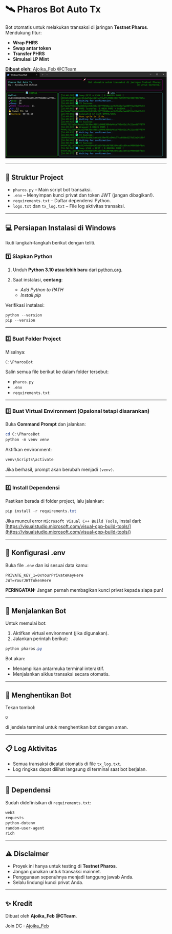 # 🛰️ Pharos Bot Auto Tx

Bot otomatis untuk melakukan transaksi di jaringan **Testnet Pharos**.
Mendukung fitur:

* **Wrap PHRS**
* **Swap antar token**
* **Transfer PHRS**
* **Simulasi LP Mint**

**Dibuat oleh:** Ajoika\_Feb @CTeam
![Interface](assets/image.png)

---

## 📂 Struktur Project

* `pharos.py` – Main script bot transaksi.
* `.env` – Menyimpan kunci privat dan token JWT (jangan dibagikan!).
* `requirements.txt` – Daftar dependensi Python.
* `logs.txt` dan `tx_log.txt` – File log aktivitas transaksi.

---

## 💻 Persiapan Instalasi di Windows

Ikuti langkah-langkah berikut dengan teliti.

### 1️⃣ Siapkan Python

1. Unduh **Python 3.10 atau lebih baru** dari [python.org](https://www.python.org/downloads/).
2. Saat instalasi, **centang**:

   * *Add Python to PATH*
   * *Install pip*

Verifikasi instalasi:

```powershell
python --version
pip --version
```

---

### 2️⃣ Buat Folder Project

Misalnya:

```
C:\PharosBot
```

Salin semua file berikut ke dalam folder tersebut:

* `pharos.py`
* `.env`
* `requirements.txt`

---

### 3️⃣ Buat Virtual Environment (Opsional tetapi disarankan)

Buka **Command Prompt** dan jalankan:

```powershell
cd C:\PharosBot
python -m venv venv
```

Aktifkan environment:

```powershell
venv\Scripts\activate
```

Jika berhasil, prompt akan berubah menjadi `(venv)`.

---

### 4️⃣ Install Dependensi

Pastikan berada di folder project, lalu jalankan:

```powershell
pip install -r requirements.txt
```

Jika muncul error `Microsoft Visual C++ Build Tools`, instal dari:
[https://visualstudio.microsoft.com/visual-cpp-build-tools/](https://visualstudio.microsoft.com/visual-cpp-build-tools/)

---

## 🔑 Konfigurasi .env

Buka file `.env` dan isi sesuai data kamu:

```
PRIVATE_KEY_1=0xYourPrivateKeyHere
JWT=YourJWTTokenHere
```

**PERINGATAN:** Jangan pernah membagikan kunci privat kepada siapa pun!

---

## 🚀 Menjalankan Bot

Untuk memulai bot:

1. Aktifkan virtual environment (jika digunakan).
2. Jalankan perintah berikut:

```powershell
python pharos.py
```

Bot akan:

* Menampilkan antarmuka terminal interaktif.
* Menjalankan siklus transaksi secara otomatis.

---

## 🛑 Menghentikan Bot

Tekan tombol:

```
Q
```

di jendela terminal untuk menghentikan bot dengan aman.

---

## 📋 Log Aktivitas

* Semua transaksi dicatat otomatis di file `tx_log.txt`.
* Log ringkas dapat dilihat langsung di terminal saat bot berjalan.

---

## 🧩 Dependensi

Sudah didefinisikan di `requirements.txt`:

```
web3
requests
python-dotenv
random-user-agent
rich
```

---

## ⚠️ Disclaimer

* Proyek ini hanya untuk testing di **Testnet Pharos**.
* Jangan gunakan untuk transaksi mainnet.
* Penggunaan sepenuhnya menjadi tanggung jawab Anda.
* Selalu lindungi kunci privat Anda.

---

## ✨ Kredit

Dibuat oleh **Ajoika\_Feb @CTeam**.

Join DC : [Ajoika_Feb](https://discord.gg/KzVBHKf9ck)
